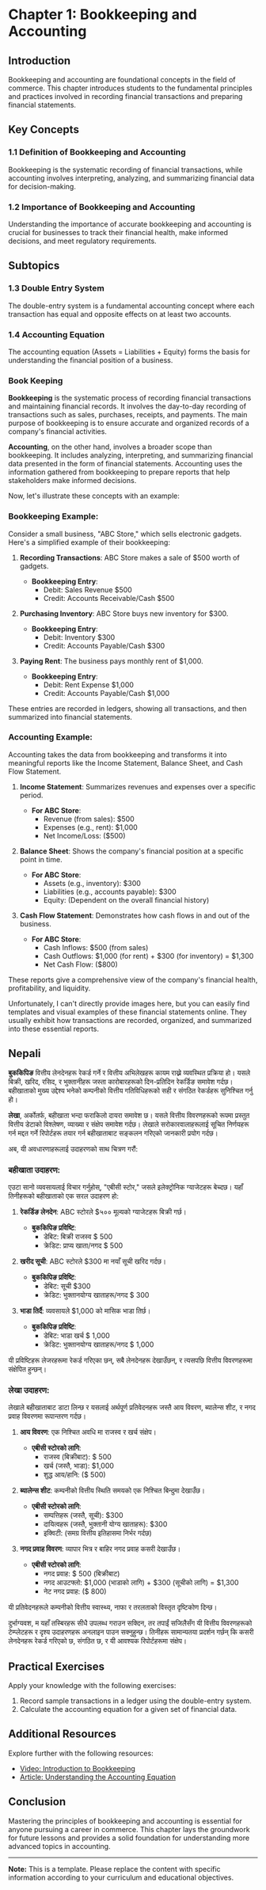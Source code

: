 # Chapter 1: Bookkeeping and Accounting

## Introduction

Bookkeeping and accounting are foundational concepts in the field of commerce. This chapter introduces students to the fundamental principles and practices involved in recording financial transactions and preparing financial statements.

## Key Concepts

### 1.1 Definition of Bookkeeping and Accounting

Bookkeeping is the systematic recording of financial transactions, while accounting involves interpreting, analyzing, and summarizing financial data for decision-making.

### 1.2 Importance of Bookkeeping and Accounting

Understanding the importance of accurate bookkeeping and accounting is crucial for businesses to track their financial health, make informed decisions, and meet regulatory requirements.

## Subtopics

### 1.3 Double Entry System

The double-entry system is a fundamental accounting concept where each transaction has equal and opposite effects on at least two accounts.

### 1.4 Accounting Equation

The accounting equation (Assets = Liabilities + Equity) forms the basis for understanding the financial position of a business.

### Book Keeping

**Bookkeeping** is the systematic process of recording financial transactions and maintaining financial records. It involves the day-to-day recording of transactions such as sales, purchases, receipts, and payments. The main purpose of bookkeeping is to ensure accurate and organized records of a company's financial activities.

**Accounting**, on the other hand, involves a broader scope than bookkeeping. It includes analyzing, interpreting, and summarizing financial data presented in the form of financial statements. Accounting uses the information gathered from bookkeeping to prepare reports that help stakeholders make informed decisions.

Now, let's illustrate these concepts with an example:

### Bookkeeping Example:

Consider a small business, "ABC Store," which sells electronic gadgets. Here's a simplified example of their bookkeeping:

1. **Recording Transactions**: ABC Store makes a sale of $500 worth of gadgets.

   -  **Bookkeeping Entry**:
      -  Debit: Sales Revenue $500
      -  Credit: Accounts Receivable/Cash $500

2. **Purchasing Inventory**: ABC Store buys new inventory for $300.

   -  **Bookkeeping Entry**:
      -  Debit: Inventory $300
      -  Credit: Accounts Payable/Cash $300

3. **Paying Rent**: The business pays monthly rent of $1,000.
   -  **Bookkeeping Entry**:
      -  Debit: Rent Expense $1,000
      -  Credit: Accounts Payable/Cash $1,000

These entries are recorded in ledgers, showing all transactions, and then summarized into financial statements.

### Accounting Example:

Accounting takes the data from bookkeeping and transforms it into meaningful reports like the Income Statement, Balance Sheet, and Cash Flow Statement.

1. **Income Statement**: Summarizes revenues and expenses over a specific period.

   -  **For ABC Store**:
      -  Revenue (from sales): $500
      -  Expenses (e.g., rent): $1,000
      -  Net Income/Loss: ($500)

2. **Balance Sheet**: Shows the company's financial position at a specific point in time.

   -  **For ABC Store**:
      -  Assets (e.g., inventory): $300
      -  Liabilities (e.g., accounts payable): $300
      -  Equity: (Dependent on the overall financial history)

3. **Cash Flow Statement**: Demonstrates how cash flows in and out of the business.
   -  **For ABC Store**:
      -  Cash Inflows: $500 (from sales)
      -  Cash Outflows: $1,000 (for rent) + $300 (for inventory) = $1,300
      -  Net Cash Flow: ($800)

These reports give a comprehensive view of the company's financial health, profitability, and liquidity.

Unfortunately, I can't directly provide images here, but you can easily find templates and visual examples of these financial statements online. They usually exhibit how transactions are recorded, organized, and summarized into these essential reports.

## Nepali

**बुककिपिङ** वित्तीय लेनदेनहरू रेकर्ड गर्ने र वित्तीय अभिलेखहरू कायम राख्ने व्यवस्थित प्रक्रिया हो। यसले बिक्री, खरिद, रसिद, र भुक्तानीहरू जस्ता कारोबारहरूको दिन-प्रतिदिन रेकर्डिङ समावेश गर्दछ। बहीखाताको मुख्य उद्देश्य भनेको कम्पनीको वित्तीय गतिविधिहरूको सही र संगठित रेकर्डहरू सुनिश्चित गर्नु हो।

**लेखा**, अर्कोतर्फ, बहीखाता भन्दा फराकिलो दायरा समावेश छ। यसले वित्तीय विवरणहरूको रूपमा प्रस्तुत वित्तीय डेटाको विश्लेषण, व्याख्या र संक्षेप समावेश गर्दछ। लेखाले सरोकारवालाहरूलाई सूचित निर्णयहरू गर्न मद्दत गर्ने रिपोर्टहरू तयार गर्न बहीखाताबाट सङ्कलन गरिएको जानकारी प्रयोग गर्दछ।

अब, यी अवधारणाहरूलाई उदाहरणको साथ चित्रण गरौं:

### बहीखाता उदाहरण:

एउटा सानो व्यवसायलाई विचार गर्नुहोस्, "एबीसी स्टोर," जसले इलेक्ट्रोनिक ग्याजेटहरू बेच्दछ। यहाँ तिनीहरूको बहीखाताको एक सरल उदाहरण हो:

1. **रेकर्डिङ लेनदेन**: ABC स्टोरले $५०० मूल्यको ग्याजेटहरू बिक्री गर्छ।

   -  **बुककिपिङ प्रविष्टि**:
      -  डेबिट: बिक्री राजस्व $ 500
      -  क्रेडिट: प्राप्य खाता/नगद $ 500

2. **खरीद सूची**: ABC स्टोरले $300 मा नयाँ सूची खरिद गर्दछ।

   -  **बुककिपिङ प्रविष्टि**:
      -  डेबिट: सूची $300
      -  क्रेडिट: भुक्तानयोग्य खाताहरू/नगद $ 300

3. **भाडा तिर्दै**: व्यवसायले $1,000 को मासिक भाडा तिर्छ।
   -  **बुककिपिङ प्रविष्टि**:
      -  डेबिट: भाडा खर्च $ 1,000
      -  क्रेडिट: भुक्तानयोग्य खाताहरू/नगद $ 1,000

यी प्रविष्टिहरू लेजरहरूमा रेकर्ड गरिएका छन्, सबै लेनदेनहरू देखाउँछन्, र त्यसपछि वित्तीय विवरणहरूमा संक्षेपित हुन्छन्।

### लेखा उदाहरण:

लेखाले बहीखाताबाट डाटा लिन्छ र यसलाई अर्थपूर्ण प्रतिवेदनहरू जस्तै आय विवरण, ब्यालेन्स शीट, र नगद प्रवाह विवरणमा रूपान्तरण गर्दछ।

1. **आय विवरण**: एक निश्चित अवधि मा राजस्व र खर्च संक्षेप।

   -  **एबीसी स्टोरको लागि**:
      -  राजस्व (बिक्रीबाट): $ 500
      -  खर्च (जस्तै, भाडा): $1,000
      -  शुद्ध आय/हानि: ($ 500)

2. **ब्यालेन्स शीट**: कम्पनीको वित्तीय स्थिति समयको एक निश्चित बिन्दुमा देखाउँछ।

   -  **एबीसी स्टोरको लागि**:
      -  सम्पत्तिहरू (जस्तै, सूची): $300
      -  दायित्वहरू (जस्तै, भुक्तानी योग्य खाताहरू): $300
      -  इक्विटी: (समग्र वित्तीय इतिहासमा निर्भर गर्दछ)

3. **नगद प्रवाह विवरण**: व्यापार भित्र र बाहिर नगद प्रवाह कसरी देखाउँछ।
   -  **एबीसी स्टोरको लागि**:
      -  नगद प्रवाह: $ 500 (बिक्रीबाट)
      -  नगद आउटफ्लो: $1,000 (भाडाको लागि) + $300 (सूचीको लागि) = $1,300
      -  नेट नगद प्रवाह: ($ 800)

यी प्रतिवेदनहरूले कम्पनीको वित्तीय स्वास्थ्य, नाफा र तरलताको विस्तृत दृष्टिकोण दिन्छ।

दुर्भाग्यवश, म यहाँ तस्बिरहरू सीधै उपलब्ध गराउन सक्दिन, तर तपाईं सजिलैसँग यी वित्तीय विवरणहरूको टेम्प्लेटहरू र दृश्य उदाहरणहरू अनलाइन पाउन सक्नुहुन्छ। तिनीहरू सामान्यतया प्रदर्शन गर्छन् कि कसरी लेनदेनहरू रेकर्ड गरिएको छ, संगठित छ, र यी आवश्यक रिपोर्टहरूमा संक्षेप।

## Practical Exercises

Apply your knowledge with the following exercises:

1. Record sample transactions in a ledger using the double-entry system.
2. Calculate the accounting equation for a given set of financial data.

## Additional Resources

Explore further with the following resources:

-  [Video: Introduction to Bookkeeping](https://example.com/intro-to-bookkeeping)
-  [Article: Understanding the Accounting Equation](https://example.com/accounting-equation)

## Conclusion

Mastering the principles of bookkeeping and accounting is essential for anyone pursuing a career in commerce. This chapter lays the groundwork for future lessons and provides a solid foundation for understanding more advanced topics in accounting.

---

**Note:** This is a template. Please replace the content with specific information according to your curriculum and educational objectives.

